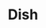 ---
title: Dish
date: 
draft: false

# descripcion
description : Aros pasantes colgantes en plata 925 y cristal.

materials: Plata 925

color: 

dimensions: Largo 2,80 cm

code: 01-01-1088

type: "Aros"

categories: []

price: $1.680,00

price_eftvo: $1.430,00

# Images
# first image will be shown in the product page
images:
  # - image: "images/path_to_image"
  # La ubicacion de las imagenes es imagenes/Aros/Aros.Colgantes/01-01-1088-dish
  - image: "./images/aros/colgantes/01-01-1088-dish_a.jpg"
  - image: "./images/aros/colgantes/01-01-1088-dish_b.jpg"
---
